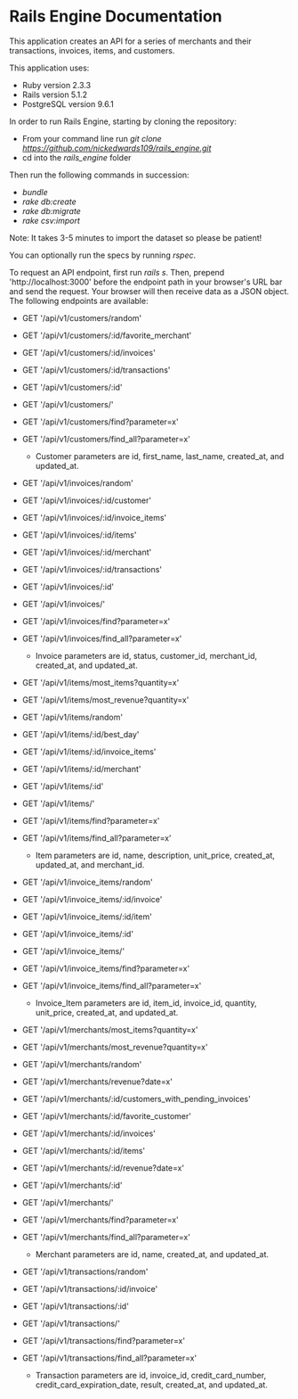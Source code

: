 # Rails Engine Documentation

This application creates an API for a series of merchants and their transactions, invoices, items, and customers.

This application uses:
  * Ruby version 2.3.3
  * Rails version 5.1.2
  * PostgreSQL version 9.6.1

In order to run Rails Engine, starting by cloning the repository:

 * From your command line run *git clone https://github.com/nickedwards109/rails_engine.git*
 * cd into the *rails_engine* folder

Then run the following commands in succession:
 * *bundle*
 * *rake db:create*
 * *rake db:migrate*
 * *rake csv:import*

Note: It takes 3-5 minutes to import the dataset so please be patient!

You can optionally run the specs by running *rspec*.

To request an API endpoint, first run *rails s*. Then, prepend 'http://localhost:3000' before the endpoint path in your browser's URL bar and send the request. Your browser will then receive data as a JSON object. The following endpoints are available:

* GET '/api/v1/customers/random'
* GET '/api/v1/customers/:id/favorite_merchant'
* GET '/api/v1/customers/:id/invoices'
* GET '/api/v1/customers/:id/transactions'
* GET '/api/v1/customers/:id'
* GET '/api/v1/customers/'
* GET '/api/v1/customers/find?parameter=x'
* GET '/api/v1/customers/find_all?parameter=x'
  * Customer parameters are id, first_name, last_name, created_at, and updated_at.

* GET '/api/v1/invoices/random'
* GET '/api/v1/invoices/:id/customer'
* GET '/api/v1/invoices/:id/invoice_items'
* GET '/api/v1/invoices/:id/items'
* GET '/api/v1/invoices/:id/merchant'
* GET '/api/v1/invoices/:id/transactions'
* GET '/api/v1/invoices/:id'
* GET '/api/v1/invoices/'
* GET '/api/v1/invoices/find?parameter=x'
* GET '/api/v1/invoices/find_all?parameter=x'
  * Invoice parameters are id, status, customer_id, merchant_id, created_at, and updated_at.

* GET '/api/v1/items/most_items?quantity=x'
* GET '/api/v1/items/most_revenue?quantity=x'
* GET '/api/v1/items/random'
* GET '/api/v1/items/:id/best_day'
* GET '/api/v1/items/:id/invoice_items'
* GET '/api/v1/items/:id/merchant'
* GET '/api/v1/items/:id'
* GET '/api/v1/items/'
* GET '/api/v1/items/find?parameter=x'
* GET '/api/v1/items/find_all?parameter=x'
  * Item parameters are id, name, description, unit_price, created_at, updated_at, and merchant_id.

* GET '/api/v1/invoice_items/random'
* GET '/api/v1/invoice_items/:id/invoice'
* GET '/api/v1/invoice_items/:id/item'
* GET '/api/v1/invoice_items/:id'
* GET '/api/v1/invoice_items/'
* GET '/api/v1/invoice_items/find?parameter=x'
* GET '/api/v1/invoice_items/find_all?parameter=x'
  * Invoice_Item parameters are id, item_id, invoice_id, quantity, unit_price, created_at, and updated_at.

* GET '/api/v1/merchants/most_items?quantity=x'
* GET '/api/v1/merchants/most_revenue?quantity=x'
* GET '/api/v1/merchants/random'
* GET '/api/v1/merchants/revenue?date=x'
* GET '/api/v1/merchants/:id/customers_with_pending_invoices'
* GET '/api/v1/merchants/:id/favorite_customer'
* GET '/api/v1/merchants/:id/invoices'
* GET '/api/v1/merchants/:id/items'
* GET '/api/v1/merchants/:id/revenue?date=x'
* GET '/api/v1/merchants/:id'
* GET '/api/v1/merchants/'
* GET '/api/v1/merchants/find?parameter=x'
* GET '/api/v1/merchants/find_all?parameter=x'
  * Merchant parameters are id, name, created_at, and updated_at.

* GET '/api/v1/transactions/random'
* GET '/api/v1/transactions/:id/invoice'
* GET '/api/v1/transactions/:id'
* GET '/api/v1/transactions/'
* GET '/api/v1/transactions/find?parameter=x'
* GET '/api/v1/transactions/find_all?parameter=x'
  * Transaction parameters are id, invoice_id, credit_card_number, credit_card_expiration_date, result, created_at, and updated_at.
